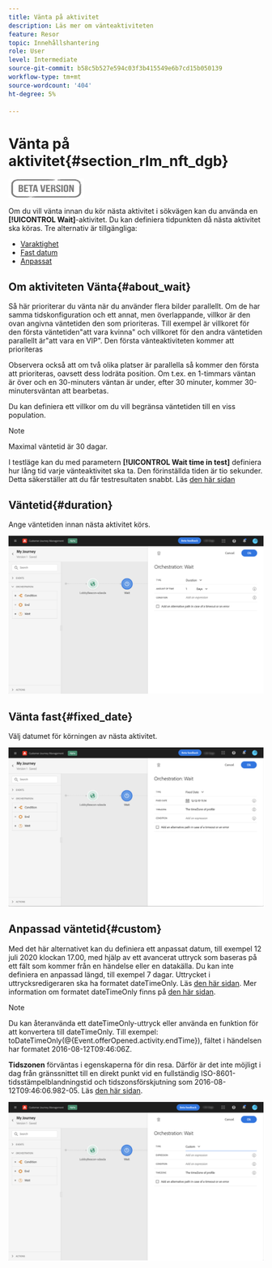 ```yaml
---
title: Vänta på aktivitet
description: Läs mer om vänteaktiviteten
feature: Resor
topic: Innehållshantering
role: User
level: Intermediate
source-git-commit: b58c5b527e594c03f3b415549e6b7cd15b050139
workflow-type: tm+mt
source-wordcount: '404'
ht-degree: 5%

---
```


# Vänta på aktivitet{#section_rlm_nft_dgb}

![](../assets/do-not-localize/badge.png)

Om du vill vänta innan du kör nästa aktivitet i sökvägen kan du använda en **[!UICONTROL Wait]**-aktivitet. Du kan definiera tidpunkten då nästa aktivitet ska köras. Tre alternativ är tillgängliga:

* [Varaktighet](#duration)
* [Fast datum](#fixed_date)
* [Anpassat](#custom)

<!--* [Email send time optimization](#email_send_time_optimization)-->

## Om aktiviteten Vänta{#about_wait}

Så här prioriterar du vänta när du använder flera bilder parallellt. Om de har samma tidskonfiguration och ett annat, men överlappande, villkor är den ovan angivna väntetiden den som prioriteras. Till exempel är villkoret för den första väntetiden&quot;att vara kvinna&quot; och villkoret för den andra väntetiden parallellt är&quot;att vara en VIP&quot;. Den första vänteaktiviteten kommer att prioriteras

Observera också att om två olika platser är parallella så kommer den första att prioriteras, oavsett dess lodräta position. Om t.ex. en 1-timmars väntan är över och en 30-minuters väntan är under, efter 30 minuter, kommer 30-minutersväntan att bearbetas.

Du kan definiera ett villkor om du vill begränsa väntetiden till en viss population.

>[!NOTE]
>
>Maximal väntetid är 30 dagar.
>
>I testläge kan du med parametern **[!UICONTROL Wait time in test]** definiera hur lång tid varje vänteaktivitet ska ta. Den förinställda tiden är tio sekunder. Detta säkerställer att du får testresultaten snabbt. Läs [den här sidan](../building-journeys/testing-the-journey.md)

## Väntetid{#duration}

Ange väntetiden innan nästa aktivitet körs.

![](../assets/journey55.png)

## Vänta fast{#fixed_date}

Välj datumet för körningen av nästa aktivitet.

![](../assets/journey56.png)

## Anpassad väntetid{#custom}

Med det här alternativet kan du definiera ett anpassat datum, till exempel 12 juli 2020 klockan 17.00, med hjälp av ett avancerat uttryck som baseras på ett fält som kommer från en händelse eller en datakälla. Du kan inte definiera en anpassad längd, till exempel 7 dagar. Uttrycket i uttrycksredigeraren ska ha formatet dateTimeOnly. Läs [den här sidan](https://experienceleague.adobe.com/docs/journeys/using/building-advanced-conditions-journeys/expressionadvanced.html). Mer information om formatet dateTimeOnly finns på [den här sidan](https://experienceleague.adobe.com/docs/journeys/using/building-advanced-conditions-journeys/syntax/data-types.html).

>[!NOTE]
>
>Du kan återanvända ett dateTimeOnly-uttryck eller använda en funktion för att konvertera till dateTimeOnly. Till exempel: toDateTimeOnly(@{Event.offerOpened.activity.endTime}), fältet i händelsen har formatet 2016-08-12T09:46:06Z.
>
>**Tidszonen** förväntas i egenskaperna för din resa. Därför är det inte möjligt i dag från gränssnittet till en direkt punkt vid en fullständig ISO-8601-tidsstämpelblandningstid och tidszonsförskjutning som 2016-08-12T09:46:06.982-05. Läs [den här sidan](../building-journeys/timezone-management.md).

![](../assets/journey57.png)

<!--## Email send time optimization{#email_send_time_optimization}

This type of wait uses a score calculated in Adobe Experience Platform. The score calculates the propensity to click or open an email in the future based on past behavior. Note that the algorithm calculating the score needs a certain amount of data to work. As a result, when it does not have enough data, the default wait time will apply. At publication time, you’ll be notified that the default time applies.

>[!NOTE]
>
>The first event of your journey must have a namespace.
>
>This capability is only available after an **[!UICONTROL Email]** activity. You need to have Adobe Campaign Standard.

1. In the **[!UICONTROL Amount of time]** field, define the number of hours to consider to optimize email sending.
1. In the **[!UICONTROL Optimization type]** field, choose if the optimization should increase clicks or opens.
1. In the **[!UICONTROL Default time]** field, define the default time to wait if the predictive send time score is not available.

    >[!NOTE]
    >
    >Note that the send time score can be unavailable because there is not enough data to perform the calculation. In this case, you will be informed, at publication time, that the default time applies.

![](../assets/journey57bis.png)-->

